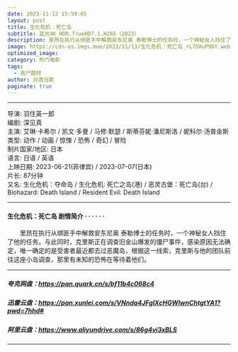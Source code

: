 ```yaml
---
date: 2023-11-12 15:59:05
layout: post
title: 生化危机：死亡岛
subtitle: 蓝光4K HDR.TrueHD7.1.H265（2023）
description: 里昂在执行从绑匪手中解救安东尼奥 泰勒博士的任务时，一个神秘女人挡住了他的任务。与此同时，克里斯正在调查旧金山爆发的僵尸事件，感染原因无法确定，唯一确定的是受害者最近都去过恶魔岛，根据这一线索，克里斯与他的团队前往这座小岛调查，那里有未知的恐怖在等待着他们...
image: https://cdn-us.imgs.moe/2023/11/13/生化危机：死亡岛_rL7DXuP9DY.webp
optimized_image: 
category: 热门电影
tags:
  - 丧尸题材
author: 对酒当歌
paginate: true
---
```


---

导演: 羽住英一郎  
编剧: 深见真  
主演: 艾琳·卡希尔 / 凯文·多曼 / 马修·默瑟 / 斯蒂芬妮·潘尼斯洛 / 妮科尔·汤普金斯  
类型: 动作 / 动画 / 惊悚 / 恐怖 / 奇幻 / 冒险  
制片国家/地区: 日本  
语言: 日语 / 英语  
上映日期: 2023-06-21(菲律宾) / 2023-07-07(日本)  
片长: 87分钟  
又名: 生化危机：夺命岛 / 生化危机: 死亡之岛(港) / 恶灵古堡：死亡岛(台) / Biohazard: Death Island / Resident Evil: Death Island  

---

#### 生化危机：死亡岛 剧情简介 · · · · · ·

　　里昂在执行从绑匪手中解救安东尼奥 泰勒博士的任务时，一个神秘女人挡住了他的任务。与此同时，克里斯正在调查旧金山爆发的僵尸事件，感染原因无法确定，唯一确定的是受害者最近都去过恶魔岛，根据这一线索，克里斯与他的团队前往这座小岛调查，那里有未知的恐怖在等待着他们。

---

##### 夸克网盘：<https://pan.quark.cn/s/bf11b4c068c4>

##### 迅雷云盘：<https://pan.xunlei.com/s/VNnda4JFgIXcHGWlwnChtgtYA1?pwd=7hhd#>

##### 阿里云盘：<https://www.aliyundrive.com/s/86g4vi3xBLS>

---
